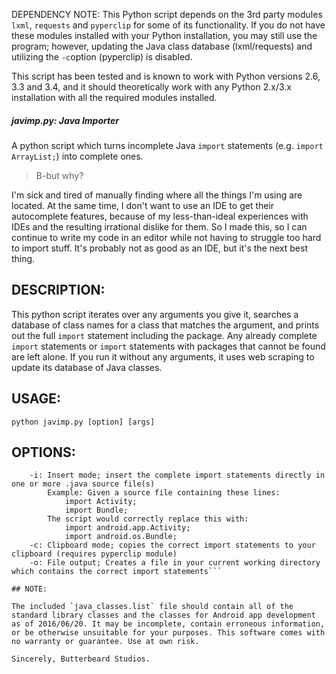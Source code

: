 DEPENDENCY NOTE: This Python script depends on the 3rd party modules `lxml`, `requests` and `pyperclip` for some of its functionality. If you do not have these modules installed with your Python installation, you may still use the program; however, updating the Java class database (lxml/requests) and utilizing the `-c`option (pyperclip) is disabled.

This script has been tested and is known to work with Python versions 2.6, 3.3 and 3.4, and it should theoretically work with any Python 2.x/3.x installation with all the required modules installed.

##### javimp.py: Java Importer

A python script which turns incomplete Java `import` statements (e.g. `import ArrayList;`) into complete ones.

> B-but why?

I'm sick and tired of manually finding where all the things I'm using are located. At the same time, I don't want to use an IDE to get their autocomplete features, because of my less-than-ideal experiences with IDEs and the resulting irrational dislike for them. So I made this, so I can continue to write my code in an editor while not having to struggle too hard to import stuff. It's probably not as good as an IDE, but it's the next best thing.

## DESCRIPTION:

This python script iterates over any arguments you give it, searches a database of class names for a class that matches the argument, and prints out the full `import` statement including the package. Any already complete `import` statements or `import` statements with packages that cannot be found are left alone. If you run it without any arguments, it uses web scraping to update its database of Java classes.

## USAGE:

`python javimp.py [option] [args]`

## OPTIONS:

```    -h: Displays the help message
    -i: Insert mode; insert the complete import statements directly in one or more .java source file(s)
        Example: Given a source file containing these lines:
            import Activity;
            import Bundle;
        The script would correctly replace this with:
            import android.app.Activity;
            import android.os.Bundle;
    -c: Clipboard mode; copies the correct import statements to your clipboard (requires pyperclip module)
    -o: File output; Creates a file in your current working directory which contains the correct import statements```

## NOTE:

The included `java_classes.list` file should contain all of the standard library classes and the classes for Android app development as of 2016/06/20. It may be incomplete, contain erroneous information, or be otherwise unsuitable for your purposes. This software comes with no warranty or guarantee. Use at own risk.

Sincerely, Butterbeard Studios.